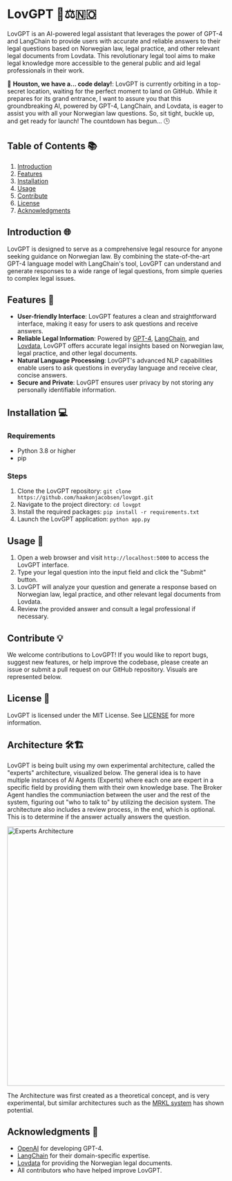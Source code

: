 # LovGPT 🤖⚖️🇳🇴
LovGPT is an AI-powered legal assistant that leverages the power of GPT-4 and LangChain to provide users with accurate and reliable answers to their legal questions based on Norwegian law, legal practice, and other relevant legal documents from Lovdata. This revolutionary legal tool aims to make legal knowledge more accessible to the general public and aid legal professionals in their work.

🚀 **Houston, we have a... code delay!**: LovGPT is currently orbiting in a top-secret location, waiting for the perfect moment to land on GitHub. While it prepares for its grand entrance, I want to assure you that this groundbreaking AI, powered by GPT-4, LangChain, and Lovdata, is eager to assist you with all your Norwegian law questions. So, sit tight, buckle up, and get ready for launch! The countdown has begun... 🕒

## Table of Contents 📚

1. [Introduction](#introduction-🌐)
2. [Features](#features-🔎)
3. [Installation](#installation-💻)
4. [Usage](#usage-📝)
5. [Contribute](#contribute-💡)
6. [License](#license-📄)
7. [Acknowledgments](#acknowledgments-🙏)
## Introduction 🌐

LovGPT is designed to serve as a comprehensive legal resource for anyone seeking guidance on Norwegian law. By combining the state-of-the-art GPT-4 language model with LangChain's tool, LovGPT can understand and generate responses to a wide range of legal questions, from simple queries to complex legal issues.

## Features 🔎

- **User-friendly Interface**: LovGPT features a clean and straightforward interface, making it easy for users to ask questions and receive answers.
- **Reliable Legal Information**: Powered by [GPT-4](https://www.openai.com/gpt-4/), [LangChain](https://python.langchain.com/en/latest/index.html), and [Lovdata](https://lovdata.no/), LovGPT offers accurate legal insights based on Norwegian law, legal practice, and other legal documents.
- **Natural Language Processing**: LovGPT's advanced NLP capabilities enable users to ask questions in everyday language and receive clear, concise answers.
- **Secure and Private**: LovGPT ensures user privacy by not storing any personally identifiable information.

## Installation 💻

### Requirements

- Python 3.8 or higher
- pip

### Steps

1. Clone the LovGPT repository:
   `git clone https://github.com/haakonjacobsen/lovgpt.git`
2. Navigate to the project directory:
   `cd lovgpt`
3. Install the required packages:
   `pip install -r requirements.txt`
4. Launch the LovGPT application:
   `python app.py`

## Usage 📝

1. Open a web browser and visit `http://localhost:5000` to access the LovGPT interface.
2. Type your legal question into the input field and click the "Submit" button.
3. LovGPT will analyze your question and generate a response based on Norwegian law, legal practice, and other relevant legal documents from Lovdata.
4. Review the provided answer and consult a legal professional if necessary.

## Contribute 💡

We welcome contributions to LovGPT! If you would like to report bugs, suggest new features, or help improve the codebase, please create an issue or submit a pull request on our GitHub repository. Visuals are represented below. 

## License 📄

LovGPT is licensed under the MIT License. See [LICENSE](LICENSE) for more information.

## Architecture 🛠️🏗️
LovGPT is being built using my own experimental architecture, called the "experts" architecture, visualized below. The general idea is to have multiple instances of AI Agents (Experts) where each one are expert in a specific field by providing them with their own knowledge base. The Broker Agent handles the communiaction between the user and the rest of the system, figuring out "who to talk to" by utilizing the decision system. The architecture also includes a review process, in the end, which is optional. This is to determine if the answer actually answers the question. 

<img src="https://github.com/haakonjacobsen/LovGPT/assets/15661593/34873054-db75-4e15-a1e4-a1bfe0fee720" width="600" title="Experts Architecture">

The Architecture was first created as a theoretical concept, and is very experimental, but similar architectures such as the [MRKL system](https://arxiv.org/pdf/2205.00445.pdf) has shown potential.


## Acknowledgments 🙏

- [OpenAI](https://www.openai.com/) for developing GPT-4.
- [LangChain](https://www.langchain.com/) for their domain-specific expertise.
- [Lovdata](https://lovdata.no/) for providing the Norwegian legal documents.
- All contributors who have helped improve LovGPT.
